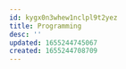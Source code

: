 ```yaml
---
id: kygx0n3whew1nclpl9t2yez
title: Programming
desc: ''
updated: 1655244745067
created: 1655244708709
---
```

